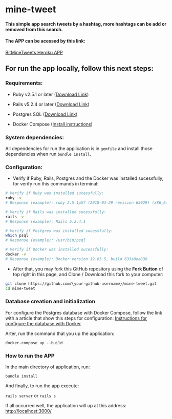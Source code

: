 # mine-tweet

#### This simple app search tweets by a hashtag, more hashtags can be add or removed from this search.

#### The APP can be acessed by this link:
[BitMineTweets Heroku APP](https://bitminetweets.herokuapp.com/)


## For run the app locally, follow this next steps:

### Requirements:

* Ruby v2.5.1 or later ([Download Link](https://www.ruby-lang.org/en/downloads/))

* Rails v5.2.4 or later ([Download Link](http://railsinstaller.org/en))

* Postgres SQL ([Download Link](https://www.postgresql.org/download/))

* Docker Compose ([Install instructions](https://docs.docker.com/compose/install/))


### System dependencies:

All dependencies for run the application is in `gemfile` and install those dependencies
when run `bundle install`.


### Configuration:

* Verify if Ruby, Rails, Postgres and the Docker was installed sucessfully, for verify run this commands in terminal:

~~~bash
# Verify if Ruby was installed sucessfully:
ruby -v
# Response (example): ruby 2.5.1p57 (2018-03-29 revision 63029) [x86_64-linux-gnu]

# Verify if Rails was installed sucessfully:
rails -v
# Response (example): Rails 5.2.4.1

# Verify if Postgres was installed sucessfully:
which psql
# Response (example): /usr/bin/psql

# Verify if Docker was installed sucessfully:
docker -v
# Response (example): Docker version 19.03.5, build 633a0ea838
~~~

* After that, you may fork this GitHub repository using the **Fork Button** of top right in this page, and Clone / Download this fork to your computer:

~~~bash
git clone https://github.com/{your-github-username}/mine-tweet.git
cd mine-tweet
~~~


### Database creation and initialization

For configure the Postgres database with Docker Compose, follow the link with a article that show this steps for configuration:
[Instructions for configure the database with Docker](https://medium.com/analytics-vidhya/getting-started-with-postgresql-using-docker-compose-34d6b808c47c)

Arter, run the command that you up the application:

`docker-compose up --build`


### How to run the APP

In the main directory of application, run:

`bundle install`

And finally, to run the app execute:

`rails server` or `rails s`

If all occurred well, the application will up at this address: <http://localhost:3000/>
